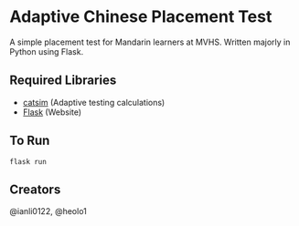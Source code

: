 # Adaptive Chinese Placement Test

A simple placement test for Mandarin learners at MVHS. Written majorly in Python using Flask.

## Required Libraries

- [catsim](https://pypi.org/project/catsim/) (Adaptive testing calculations)
- [Flask](https://pypi.org/project/Flask/) (Website)

## To Run

`flask run`

## Creators

@ianli0122, @heolo1
